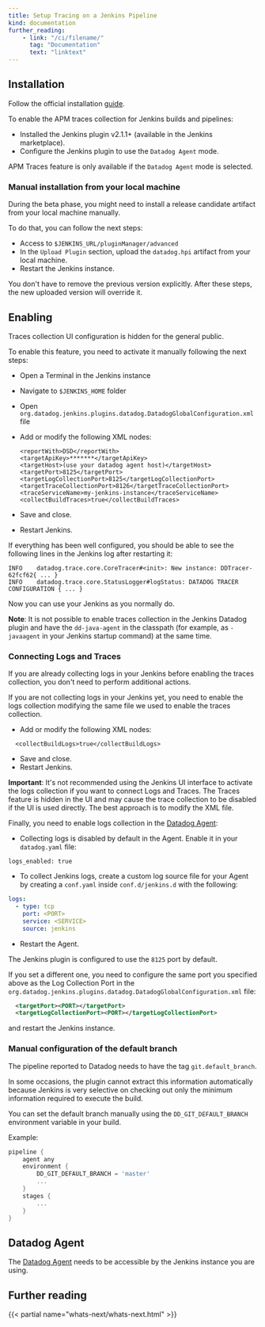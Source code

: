 ```yaml
---
title: Setup Tracing on a Jenkins Pipeline
kind: documentation
further_reading:
    - link: "/ci/filename/"
      tag: "Documentation"
      text: "linktext"
---
```

## Installation

Follow the official installation [guide][1].

To enable the APM traces collection for Jenkins builds and pipelines:

* Installed the Jenkins plugin v2.1.1+ (available in the Jenkins marketplace).
* Configure the Jenkins plugin to use the `Datadog Agent` mode.

APM Traces feature is only available if the `Datadog Agent` mode is selected.

### Manual installation from your local machine
During the beta phase, you might need to install a release candidate artifact from your local machine manually. 

To do that, you can follow the next steps:
* Access to `$JENKINS_URL/pluginManager/advanced`
* In the `Upload Plugin` section, upload the `datadog.hpi` artifact from your local machine.
* Restart the Jenkins instance.

You don't have to remove the previous version explicitly. After these steps, the new uploaded version will override it.

## Enabling

Traces collection UI configuration is hidden for the general public.

To enable this feature, you need to activate it manually following the next steps:

*  Open a Terminal in the Jenkins instance
*  Navigate to `$JENKINS_HOME` folder
*  Open `org.datadog.jenkins.plugins.datadog.DatadogGlobalConfiguration.xml` file
*  Add or modify the following XML nodes:

    ```
    <reportWith>DSD</reportWith>
    <targetApiKey>*******</targetApiKey>
    <targetHost>(use your datadog agent host)</targetHost>
    <targetPort>8125</targetPort>
    <targetLogCollectionPort>8125</targetLogCollectionPort>
    <targetTraceCollectionPort>8126</targetTraceCollectionPort>
    <traceServiceName>my-jenkins-instance</traceServiceName>
    <collectBuildTraces>true</collectBuildTraces>
    ```

*  Save and close.
*  Restart Jenkins.

If everything has been well configured, you should be able to see the following lines in the Jenkins log after restarting it:

```
INFO    datadog.trace.core.CoreTracer#<init>: New instance: DDTracer-62fcf62{ ... }
INFO    datadog.trace.core.StatusLogger#logStatus: DATADOG TRACER CONFIGURATION { ... }
``` 

Now you can use your Jenkins as you normally do.

**Note**: It is not possible to enable traces collection in the Jenkins Datadog plugin and have the `dd-java-agent` in the classpath (for example, as `-javaagent` in your Jenkins startup command) at the same time.

### Connecting Logs and Traces

If you are already collecting logs in your Jenkins before enabling the traces collection, you don't need to perform additional actions.

If you are not collecting logs in your Jenkins yet, you need to enable the logs collection modifying the same file we used to enable the traces collection.

*  Add or modify the following XML nodes:

```
  <collectBuildLogs>true</collectBuildLogs>
```

*  Save and close.
*  Restart Jenkins.

**Important**: It's not recommended using the Jenkins UI interface to activate the logs collection if you want to connect Logs and Traces. The Traces feature is hidden in the UI and may cause the trace collection to be disabled if the UI is used directly. The best approach is to modify the XML file.

Finally, you need to enable logs collection in the [Datadog Agent][2]:

* Collecting logs is disabled by default in the Agent. Enable it in your `datadog.yaml` file:
```
logs_enabled: true
```
*  To collect Jenkins logs, create a custom log source file for your Agent by creating a `conf.yaml` inside `conf.d/jenkins.d` with the following:
```yaml
logs:
  - type: tcp 
    port: <PORT> 
    service: <SERVICE>
    source: jenkins
```
*  Restart the Agent.

The Jenkins plugin is configured to use the `8125` port by default. 

If you set a different one, you need to configure the same port you specified above as the Log Collection Port in the `org.datadog.jenkins.plugins.datadog.DatadogGlobalConfiguration.xml` file:
```xml
  <targetPort><PORT></targetPort>
  <targetLogCollectionPort><PORT></targetLogCollectionPort>
```
and restart the Jenkins instance.

### Manual configuration of the default branch

The pipeline reported to Datadog needs to have the tag `git.default_branch`. 

In some occasions, the plugin cannot extract this information automatically because Jenkins is very selective on checking out only the minimum information required to execute the build.

You can set the default branch manually using the `DD_GIT_DEFAULT_BRANCH` environment variable in your build. 

Example:
```groovy
pipeline {
    agent any
    environment {
        DD_GIT_DEFAULT_BRANCH = 'master'
        ...
    }
    stages {
        ...
    }
}
```

## Datadog Agent

The [Datadog Agent][2] needs to be accessible by the Jenkins instance you are using.

## Further reading

{{< partial name="whats-next/whats-next.html" >}}

[1]: https://github.com/jenkinsci/datadog-plugin/blob/master/README.md
[2]: /agent/
